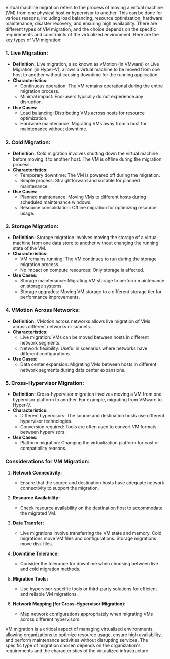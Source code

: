 Virtual machine migration refers to the process of moving a virtual machine (VM) from one physical host or hypervisor to another. This can be done for various reasons, including load balancing, resource optimization, hardware maintenance, disaster recovery, and ensuring high availability. There are different types of VM migration, and the choice depends on the specific requirements and constraints of the virtualized environment. Here are the key types of VM migration:

### 1. **Live Migration:**
   - **Definition:** Live migration, also known as vMotion (in VMware) or Live Migration (in Hyper-V), allows a virtual machine to be moved from one host to another without causing downtime for the running application.
   - **Characteristics:**
     - Continuous operation: The VM remains operational during the entire migration process.
     - Minimal impact: End-users typically do not experience any disruption.
   - **Use Cases:**
     - Load balancing: Distributing VMs across hosts for resource optimization.
     - Hardware maintenance: Migrating VMs away from a host for maintenance without downtime.

### 2. **Cold Migration:**
   - **Definition:** Cold migration involves shutting down the virtual machine before moving it to another host. The VM is offline during the migration process.
   - **Characteristics:**
     - Temporary downtime: The VM is powered off during the migration.
     - Simple process: Straightforward and suitable for planned maintenance.
   - **Use Cases:**
     - Planned maintenance: Moving VMs to different hosts during scheduled maintenance windows.
     - Resource consolidation: Offline migration for optimizing resource usage.

### 3. **Storage Migration:**
   - **Definition:** Storage migration involves moving the storage of a virtual machine from one data store to another without changing the running state of the VM.
   - **Characteristics:**
     - VM remains running: The VM continues to run during the storage migration process.
     - No impact on compute resources: Only storage is affected.
   - **Use Cases:**
     - Storage maintenance: Migrating VM storage to perform maintenance on storage systems.
     - Storage upgrades: Moving VM storage to a different storage tier for performance improvements.

### 4. **VMotion Across Networks:**
   - **Definition:** VMotion across networks allows live migration of VMs across different networks or subnets.
   - **Characteristics:**
     - Live migration: VMs can be moved between hosts in different network segments.
     - Network flexibility: Useful in scenarios where networks have different configurations.
   - **Use Cases:**
     - Data center expansion: Migrating VMs between hosts in different network segments during data center expansions.

### 5. **Cross-Hypervisor Migration:**
   - **Definition:** Cross-hypervisor migration involves moving a VM from one hypervisor platform to another. For example, migrating from VMware to Hyper-V.
   - **Characteristics:**
     - Different hypervisors: The source and destination hosts use different hypervisor technologies.
     - Conversion required: Tools are often used to convert VM formats between hypervisors.
   - **Use Cases:**
     - Platform migration: Changing the virtualization platform for cost or compatibility reasons.

### Considerations for VM Migration:

1. **Network Connectivity:**
   - Ensure that the source and destination hosts have adequate network connectivity to support the migration.

2. **Resource Availability:**
   - Check resource availability on the destination host to accommodate the migrated VM.

3. **Data Transfer:**
   - Live migrations involve transferring the VM state and memory. Cold migrations move VM files and configurations. Storage migrations move disk files.

4. **Downtime Tolerance:**
   - Consider the tolerance for downtime when choosing between live and cold migration methods.

5. **Migration Tools:**
   - Use hypervisor-specific tools or third-party solutions for efficient and reliable VM migrations.

6. **Network Mapping (for Cross-Hypervisor Migration):**
   - Map network configurations appropriately when migrating VMs across different hypervisors.

VM migration is a critical aspect of managing virtualized environments, allowing organizations to optimize resource usage, ensure high availability, and perform maintenance activities without disrupting services. The specific type of migration chosen depends on the organization's requirements and the characteristics of the virtualized infrastructure.
